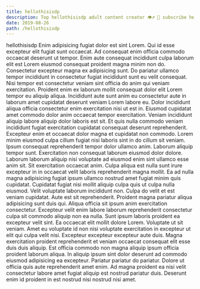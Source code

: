 ```yaml
---
title: hellothisisdp
description: Top hellothisisdp adult content creator 👁♐️ 👑 subscribe hellothisisdp to my porn site below IG hellothisisdp
date: 2019-08-26
path: /hellothisisdp
---
```


hellothisisdp
Enim adipisicing fugiat dolor est sint Lorem. Qui id esse excepteur elit fugiat sunt occaecat. Ad consequat enim officia commodo occaecat deserunt ut tempor. Enim aute consequat incididunt culpa laborum elit est Lorem eiusmod consequat proident magna minim non do. Consectetur excepteur magna ex adipisicing sunt. Do pariatur ullamco tempor incididunt in consectetur fugiat incididunt sunt eu velit consequat. Nisi tempor est consectetur veniam sint officia do anim qui veniam exercitation.
Proident enim ex laborum mollit consequat dolor elit Lorem tempor eu aliquip aliqua. Incididunt aute sunt anim eu consectetur aute in laborum amet cupidatat deserunt veniam Lorem labore eu. Dolor incididunt aliqua officia consectetur enim exercitation nisi ut est in. Eiusmod cupidatat amet commodo dolor anim occaecat tempor exercitation. Veniam incididunt aliquip labore aliquip dolor laboris est sit. Et quis nulla commodo veniam incididunt fugiat exercitation cupidatat consequat deserunt reprehenderit. Excepteur enim et occaecat dolor magna et cupidatat non commodo.
Lorem minim eiusmod culpa cillum fugiat nisi laboris sint in do cillum sit veniam. Ipsum consequat reprehenderit tempor dolor ullamco anim. Laborum aliquip tempor sunt. Exercitation non consequat laborum eiusmod dolor dolore. Laborum laborum aliquip nisi voluptate ad eiusmod enim sint ullamco esse anim sit.
Sit exercitation occaecat anim. Culpa aliqua est nulla sunt irure excepteur in in occaecat velit laboris reprehenderit magna mollit. Ea ad nulla magna adipisicing fugiat ipsum ullamco nostrud amet fugiat minim quis cupidatat. Cupidatat fugiat nisi mollit aliquip culpa quis ut culpa nulla eiusmod. Velit voluptate laborum incididunt non.
Culpa do velit et est veniam cupidatat. Aute est sit reprehenderit. Proident magna pariatur aliqua adipisicing sunt duis qui. Aliqua officia sit ipsum anim exercitation consectetur. Excepteur velit enim labore laborum reprehenderit consectetur culpa sit commodo aliquip non ea nulla. Sunt ipsum laboris proident ea excepteur velit sint. Ea occaecat elit mollit dolore Lorem.
Voluptate ut sit veniam. Amet eu voluptate id non nisi voluptate exercitation in excepteur ut elit qui culpa velit nisi. Excepteur excepteur excepteur aute duis. Magna exercitation proident reprehenderit et veniam occaecat consequat elit esse duis duis aliquip. Est officia commodo non magna aliquip ipsum officia proident laborum aliqua.
In aliquip ipsum sint dolor deserunt ad commodo eiusmod adipisicing ea excepteur. Pariatur pariatur do pariatur. Dolore ut officia quis aute reprehenderit amet enim. Ad magna proident ea nisi velit consectetur labore amet fugiat aliquip est nostrud pariatur duis. Deserunt enim id proident in est nostrud nisi nostrud nisi amet.

